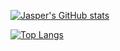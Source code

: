 [![Jasper's GitHub stats](https://github-readme-stats.vercel.app/api?username=kimpa0107)](https://github-readme-stats.vercel.app/api?username=kimpa0107)

[![Top Langs](https://github-readme-stats.vercel.app/api/top-langs/?username=kimpa0107&langs_count=10&theme=light&count_private=true&layout=compact&hide=&card_width=445)](https://github-readme-stats.vercel.app/api/top-langs/?username=kimpa0107&langs_count=10&theme=light&count_private=true&layout=compact&hide=&card_width=445)